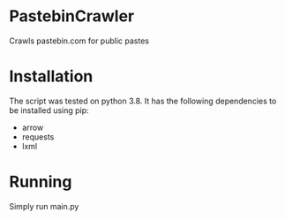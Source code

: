 # PastebinCrawler
Crawls pastebin.com for public pastes


# Installation
The script was tested on python 3.8.
It has the following dependencies to be installed using pip:
* arrow
* requests
* lxml

# Running
Simply run main.py
